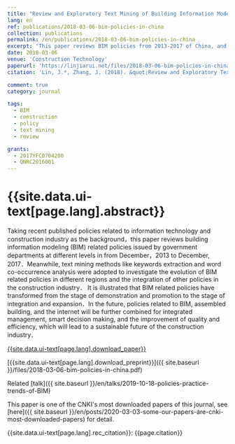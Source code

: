 ```yaml
---
title: "Review and Exploratory Text Mining of Building Information Modeling Policies in China"
lang: en
ref: publications/2018-03-06-bim-policies-in-china
collection: publications
permalink: /en/publications/2018-03-06-bim-policies-in-china
excerpt: 'This paper reviews BIM policies from 2013-2017 of China, and shows that BIM has been deeply applied in the industry'
date: 2018-03-06
venue: 'Construction Technology'
paperurl: 'https://linjiarui.net/files/2018-03-06-bim-policies-in-china.pdf'
citation: 'Lin, J.*, Zhang, J. (2018). &quot;Review and Exploratory Text Mining of Building Information Modeling Policies in China&quot; <i>Construction Technology</i>. 47(6): 73-78. doi: 10.7672/sgjs2018060073 (in Chinese)'

comment: true
category: journal

tags: 
  - BIM
  - construction
  - policy
  - text mining
  - review

grants:
  - 2017YFC0704200
  - QNRC2016001
---
```



{{site.data.ui-text[page.lang].abstract}}
====

Taking recent published policies related to information technology and construction industry as the background，this paper reviews building information modeling (BIM) related policies issued by government departments at different levels in from December，2013 to December, 2017．Meanwhile, text mining methods like keywords extraction and word co-occurrence analysis were adopted to investigate the evolution of BIM related policies in different regions and the integration of other policies in the construction industry． It is illustrated that BIM related policies have transformed from the stage of demonstration and promotion to the stage of integration and expansion．In the future, policies related to BIM, assembled building, and the internet will be further combined for integrated management, smart decision making, and the improvement of quality and efficiency, which will lead to a sustainable future of the construction industry．

[{{site.data.ui-text[page.lang].download_paper}}](http://kns.cnki.net/KCMS/detail/detail.aspx?dbcode=CJFQ&dbname=CJFDLAST2018&filename=SGJS201806012&v=MDcxNDFpckJmYkc0SDluTXFZOUVab1I4ZVgxTHV4WVM3RGgxVDNxVHJXTTFGckNVUkxPZmIrVnVGeW5tVXI3S04=)

[{{site.data.ui-text[page.lang].download_preprint}}]({{ site.baseurl }}/files/2018-03-06-bim-policies-in-china.pdf)

Related [talk]({{ site.baseurl }}/en/talks/2019-10-18-policies-practice-trends-of-BIM)

This paper is one of the CNKI's most downloaded papers of this journal, see [here]({{ site.baseurl }}/en/posts/2020-03-03-some-our-papers-are-cnki-most-downloaded-papers) for detail.

{{site.data.ui-text[page.lang].rec_citation}}: {{page.citation}}